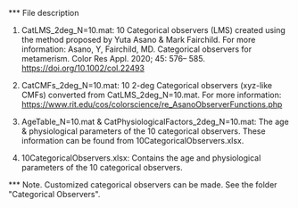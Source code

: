 *** File description
1. CatLMS_2deg_N=10.mat: 10 Categorical observers (LMS) created using the method proposed by Yuta Asano & Mark Fairchild. For more information: Asano, Y, Fairchild, MD. Categorical observers for metamerism. Color Res Appl. 2020; 45: 576– 585. https://doi.org/10.1002/col.22493

2. CatCMFs_2deg_N=10.mat: 10 2-deg Categorical observers (xyz-like CMFs) converted from CatLMS_2deg_N=10.mat. For more information: https://www.rit.edu/cos/colorscience/re_AsanoObserverFunctions.php

3. AgeTable_N=10.mat & CatPhysiologicalFactors_2deg_N=10.mat: The age & physiological parameters of the 10 categorical observers. These information can be found from 10CategoricalObservers.xlsx. 

4. 10CategoricalObservers.xlsx: Contains the age and physiological parameters of the 10 categorical observers.

*** Note. Customized categorical observers can be made. See the folder "Categorical Observers". 